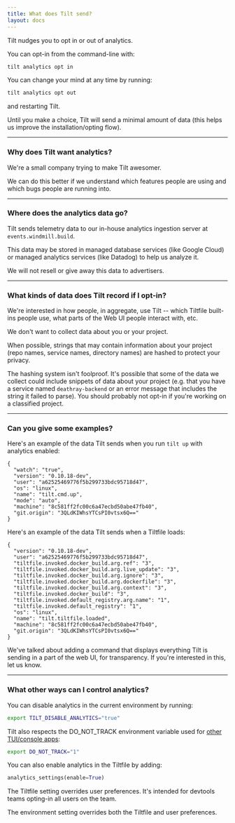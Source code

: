 ```yaml
---
title: What does Tilt send?
layout: docs
---
```


Tilt nudges you to opt in or out of analytics.

You can opt-in from the command-line with:

```bash
tilt analytics opt in
```

You can change your mind at any time by running:

```bash
tilt analytics opt out
```

and restarting Tilt.

Until you make a choice, Tilt will send a minimal amount of data (this helps us improve the installation/opting flow).

---

### Why does Tilt want analytics?

We're a small company trying to make Tilt awesomer.

We can do this better if we understand which features people are using and which bugs people are running into.

---

### Where does the analytics data go?

Tilt sends telemetry data to our in-house analytics ingestion server at `events.windmill.build`.

This data may be stored in managed database services (like Google Cloud) or
managed analytics services (like Datadog) to help us analyze it.

We will not resell or give away this data to advertisers.

---

### What kinds of data does Tilt record if I opt-in?

We're interested in how people, in aggregate, use Tilt -- which Tiltfile
built-ins people use, what parts of the Web UI people interact with, etc.

We don't want to collect data about you or your project.

When possible, strings that may contain information about your project (repo names, service
names, directory names) are hashed to protect your privacy.

The  hashing system isn't foolproof. It's possible that some of the data we collect
could include snippets of data about your project (e.g. that you have a service
named `deathray-backend` or an error message that includes the string it failed
to parse). You should probably not opt-in if you're working on a classified
project.

---

### Can you give some examples?

Here's an example of the data Tilt sends when you run `tilt up` with analytics enabled:

```
{
  "watch": "true",
  "version": "0.10.18-dev",
  "user": "a62525469776f5b299733bdc95718d47",
  "os": "linux",
  "name": "tilt.cmd.up",
  "mode": "auto",
  "machine": "8c581ff2fc00c6a47ecbd50abe47fb40",
  "git.origin": "3QLdKIWhsYTCsPI0vtsx6Q=="
}
```

Here's an example of the data Tilt sends when a Tiltfile loads:

```
{
  "version": "0.10.18-dev",
  "user": "a62525469776f5b299733bdc95718d47",
  "tiltfile.invoked.docker_build.arg.ref": "3",
  "tiltfile.invoked.docker_build.arg.live_update": "3",
  "tiltfile.invoked.docker_build.arg.ignore": "3",
  "tiltfile.invoked.docker_build.arg.dockerfile": "3",
  "tiltfile.invoked.docker_build.arg.context": "3",
  "tiltfile.invoked.docker_build": "3",
  "tiltfile.invoked.default_registry.arg.name": "1",
  "tiltfile.invoked.default_registry": "1",
  "os": "linux",
  "name": "tilt.tiltfile.loaded",
  "machine": "8c581ff2fc00c6a47ecbd50abe47fb40",
  "git.origin": "3QLdKIWhsYTCsPI0vtsx6Q=="
}
```

We've talked about adding a command that displays everything Tilt is sending in
a part of the web UI, for transparency. If you're interested in this, let us
know.

---

### What other ways can I control analytics?

You can disable analytics in the current environment by running:

```bash
export TILT_DISABLE_ANALYTICS="true"
```

Tilt also respects the DO_NOT_TRACK environment variable used 
for [other TUI/console apps](https://consoledonottrack.com/):

```bash
export DO_NOT_TRACK="1"
```

You can also enable analytics in the Tiltfile by adding:

```python
analytics_settings(enable=True)
```

The Tiltfile setting overrides user preferences. It's intended for
devtools teams opting-in all users on the team.

The environment setting overrides both the Tiltfile and user preferences.

<script src="/assets/js/links.js" async></script>
